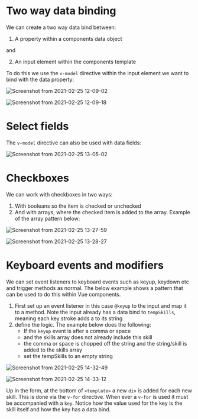 # Two way data binding

We can create a two way data bind between:

1. A property within a components data object

and 

2. An input element within the components template

To do this we use the `v-model` directive within the input element we want to bind with the data property:

![Screenshot from 2021-02-25 12-09-02](https://user-images.githubusercontent.com/73107656/109151648-5a467780-7762-11eb-974f-41e986083941.png)

![Screenshot from 2021-02-25 12-09-18](https://user-images.githubusercontent.com/73107656/109151698-66cad000-7762-11eb-8068-f29bb1400001.png)


# Select fields

The `v-model` directive can also be used with data fields:

![Screenshot from 2021-02-25 13-05-02](https://user-images.githubusercontent.com/73107656/109157634-2ff8b800-776a-11eb-9c3a-b5cef87e0a52.png)

# Checkboxes

We can work with checkboxes in two ways:

1. With booleans so the item is checked or unchecked
2. And with arrays, where the checked item is added to the array.  Example of the array pattern below:

![Screenshot from 2021-02-25 13-27-59](https://user-images.githubusercontent.com/73107656/109160170-5cfa9a00-776d-11eb-8d25-fbaf98d40f44.png)

![Screenshot from 2021-02-25 13-28-27](https://user-images.githubusercontent.com/73107656/109160202-67b52f00-776d-11eb-9bf6-8049d0530642.png)


# Keyboard events and modifiers

We can set event listeners to keyboard events such as keyup, keydown etc and trigger methods as normal.  The below example shows a pattern that can be used to do this within Vue components.

1. First set up an event listener in this case `@keyup` to the input and map it to a method.  Note the input already has a data bind to `tempSkills`, meaning each key stroke adds a to its string
2. define the logic.  The example below does the following:
    - If the `keyup` event is after a comma or space 
    - and the skills array does not already include this skill
    - the comma or space is chopped off the string and the string/skill is added to the skills array
    - set the tempSkills to an empty string

![Screenshot from 2021-02-25 14-32-49](https://user-images.githubusercontent.com/73107656/109169669-f464ea80-7777-11eb-8510-c15505cbaaf1.png)

![Screenshot from 2021-02-25 14-33-12](https://user-images.githubusercontent.com/73107656/109169697-ffb81600-7777-11eb-8976-96aca91e418c.png)

Up in the form, at the bottom of `<template>` a new `div` is added for each new skill.  This is done via the `v-for` directive.  When ever a `v-for` is used it must be accompanied with a `key`.  Notice how the value used for the key is the skill itself and how the key has a data bind.  